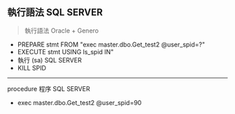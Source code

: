 執行語法	SQL SERVER	
---
> 執行語法 Oracle + Genero
- PREPARE stmt FROM "exec master.dbo.Get_test2 @user_spid=?"
- EXECUTE stmt USING ls_spid IN"
- 執行 (sa)	SQL SERVER	
- KILL SPID
---		
procedure 程序	SQL SERVER	
- exec master.dbo.Get_test2 @user_spid=90
